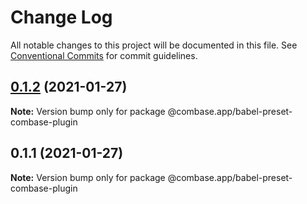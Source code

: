 # Change Log

All notable changes to this project will be documented in this file.
See [Conventional Commits](https://conventionalcommits.org) for commit guidelines.

## [0.1.2](https://github.com/GetStream/combase-plugins/compare/@combase.app/babel-preset-combase-plugin@0.1.1...@combase.app/babel-preset-combase-plugin@0.1.2) (2021-01-27)

**Note:** Version bump only for package @combase.app/babel-preset-combase-plugin





## 0.1.1 (2021-01-27)

**Note:** Version bump only for package @combase.app/babel-preset-combase-plugin

